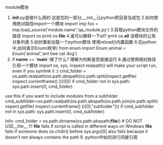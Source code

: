 
module模块

1. __init__.py是做什么用的
这是包的一部分,__init__让python把目录当成包
2.如何使用绝对路径import一个模块
import imp
foo = imp.load_source('module.name','qa_module.py')
3.获取python模块文件的路径
import os
print os.__file__
4.谁可以解释一下all?
print os.__all__
该模块的公有对象列表
5.如何重新加载一个python模块
使用reload()内置函数
6.在python中,如何表示Enum(枚举)
from enum import Enum
animal = Enum('animal','ant bee cat dog')
7. if __name__ == '__main__':做了什么?
理解为判断是否直接运行
8.通过使用相对路径引用一个模块
import os, sys, inspect
realpath() will make your script run, even if you symlink it :)
cmd_folder = os.path.realpath(os.path.abspath(os.path.split(inspect.getfile( inspect.currentframe() ))[0]))
if cmd_folder not in sys.path:
    sys.path.insert(0, cmd_folder)

use this if you want to include modules from a subfolder
cmd_subfolder=os.path.realpath(os.path.abspath(os.path.join(os.path.split(inspect.getfile( inspect.currentframe() ))[0],"subfolder")))
if cmd_subfolder not in sys.path:
    sys.path.insert(0, cmd_subfolder)

Info:
cmd_folder = os.path.dirname(os.path.abspath(__file__)) # DO NOT USE__file__ !!!
__file__ fails if script is called in different ways on Windows
__file__ fails if someone does os.chdir() before
sys.argv[0] also fails because it doesn't not always contains the path
9. python中如何进行间接引用
